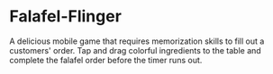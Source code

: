 # Falafel-Flinger
A delicious mobile game that requires memorization skills to fill out a customers' order. Tap and drag colorful ingredients to the table and complete the falafel order before the timer runs out. 
